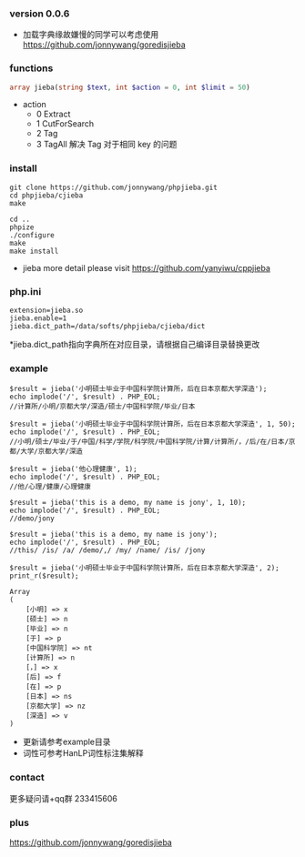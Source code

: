 
### version 0.0.6
* 加载字典缘故嫌慢的同学可以考虑使用  https://github.com/jonnywang/goredisjieba

### functions
```php
array jieba(string $text, int $action = 0, int $limit = 50)
```
* action
  * 0 Extract
  * 1 CutForSearch
  * 2 Tag
  * 3 TagAll 解决 Tag 对于相同 key 的问题

### install
```
git clone https://github.com/jonnywang/phpjieba.git
cd phpjieba/cjieba
make

cd ..
phpize
./configure
make
make install
```
* jieba more detail please visit https://github.com/yanyiwu/cppjieba

### php.ini
```
extension=jieba.so
jieba.enable=1
jieba.dict_path=/data/softs/phpjieba/cjieba/dict
```
*jieba.dict_path指向字典所在对应目录，请根据自己编译目录替换更改

### example
```
$result = jieba('小明硕士毕业于中国科学院计算所，后在日本京都大学深造');
echo implode('/', $result) . PHP_EOL;
//计算所/小明/京都大学/深造/硕士/中国科学院/毕业/日本

$result = jieba('小明硕士毕业于中国科学院计算所，后在日本京都大学深造', 1, 50);
echo implode('/', $result) . PHP_EOL;
//小明/硕士/毕业/于/中国/科学/学院/科学院/中国科学院/计算/计算所/，/后/在/日本/京都/大学/京都大学/深造

$result = jieba('他心理健康', 1);
echo implode('/', $result) . PHP_EOL;
//他/心理/健康/心理健康

$result = jieba('this is a demo, my name is jony', 1, 10);
echo implode('/', $result) . PHP_EOL;
//demo/jony

$result = jieba('this is a demo, my name is jony');
echo implode('/', $result) . PHP_EOL;
//this/ /is/ /a/ /demo/,/ /my/ /name/ /is/ /jony

$result = jieba('小明硕士毕业于中国科学院计算所，后在日本京都大学深造', 2);
print_r($result);

Array
(
    [小明] => x
    [硕士] => n
    [毕业] => n
    [于] => p
    [中国科学院] => nt
    [计算所] => n
    [，] => x
    [后] => f
    [在] => p
    [日本] => ns
    [京都大学] => nz
    [深造] => v
)
```
 * 更新请参考example目录
 * 词性可参考HanLP词性标注集解释

### contact
更多疑问请+qq群 233415606 

### plus
https://github.com/jonnywang/goredisjieba


